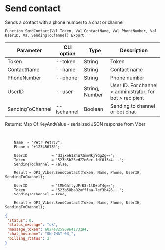 ﻿---
sidebar_position: 4
---

# Send contact
 Sends a contact with a phone number to a chat or channel



`Function SendContact(Val Token, Val ContactName, Val PhoneNumber, Val UserID, Val SendingToChannel) Export`

  | Parameter | CLI option | Type | Description |
  |-|-|-|-|
  | Token | --token | String | Token |
  | ContactName | --name | String | Contact name |
  | PhoneNumber | --phone | String | Phone number |
  | UserID | --user | String, Number | User ID. For channel > administrator, for bot > recipient |
  | SendingToChannel | --ischannel | Boolean | Sending to channel or bot chat |

  
  Returns:  Map Of KeyAndValue - serialized JSON response from Viber

<br/>




```bsl title="Code example"
    Name  = "Petr Petrov";
    Phone = "+123456789";

    UserID           = "d3jxe61Z4W73nmNkjYGgZg==";
    Token            = "523b5b25ed27e6ec-fdf013e4...";
    SendingToChannel = False;

    Result = OPI_Viber.SendContact(Token, Name, Phone, UserID, SendingToChannel);

    UserID           = "tMNGhftyUPrB3r1lD+bT4g==";
    Token            = "523b58ba82afffaa-7ef3b426...";
    SendingToChannel = True;

    Result = OPI_Viber.SendContact(Token, Name, Phone, UserID, SendingToChannel);
```
 



```json title="Result"
{
 "status": 0,
 "status_message": "ok",
 "message_token": 6024682590964173394,
 "chat_hostname": "SN-CHAT-03_",
 "billing_status": 3
}
```
